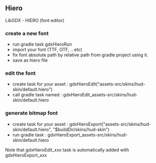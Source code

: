 
## Hiero

LibGDX - HIERO (font editor)

### create a new font

* run gradle task gdxHieroRun
* import your font (TTF, OTF, ...etc)
* fix font absolute path by relative path from gradle project using it.
* save as hiero file

### edit the font

* create task for your asset : gdxHieroEdit("assets-src/skins/hud-skin/default.hiero")
* call gradle task named : gdxHieroEdit_assets-src/skins/hud-skin/default.hiero

### generate bitmap font

* create task for your asset : gdxHieroExport("assets-src/skins/hud-skin/default.hiero", "$buildDir/skins/hud-skin")
* run gradle task : gdxHieroExport_assets-src/skins/hud-skin/default.hiero

Note that gdxHieroEdit_xxx task is automatically added with gdxHieroExport_xxx
